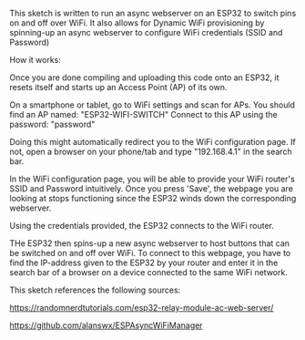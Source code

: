 This sketch is written to run an async webserver on an ESP32 to switch pins on and off over WiFi.
It also allows for Dynamic WiFi provisioning by spinning-up an async webserver to configure WiFi credentials (SSID and Password)

How it works:

Once you are done compiling and uploading this code onto an ESP32, it resets itself and starts up an Access Point (AP) of its own.

On a smartphone or tablet, go to WiFi settings and scan for APs. You should find an AP named: "ESP32-WIFI-SWITCH"
Connect to this AP using the password:  "password"

Doing this might automatically redirect you to the WiFi configuration page.
If not, open a browser on your phone/tab and type "192.168.4.1" in the search bar.

In the WiFi configuration page, you will be able to provide your WiFi router's SSID and Password intuitively.
Once you press 'Save', the webpage you are looking at stops functioning since the ESP32 winds down the corresponding webserver.

Using the credentials provided, the ESP32 connects to the WiFi router.

THe ESP32 then spins-up a new async webserver to host buttons that can be switched on and off over WiFi.
To connect to this webpage, you have to find the IP-address given to the ESP32 by your router and enter it in the search bar of a browser 
on a device connected to the same WiFi network.

This sketch references the following sources:

https://randomnerdtutorials.com/esp32-relay-module-ac-web-server/

https://github.com/alanswx/ESPAsyncWiFiManager
